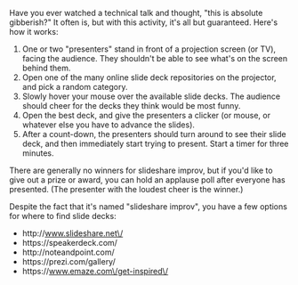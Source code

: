 Have you ever watched a technical talk and thought, "this is absolute gibberish?" It often is, but with this activity, it's all but guaranteed. Here's how it works:

1. One or two "presenters" stand in front of a projection screen \(or TV\), facing the audience. They shouldn't be able to see what's on the screen behind them.
2. Open one of the many online slide deck repositories on the projector, and pick a random category.
3. Slowly hover your mouse over the available slide decks. The audience should cheer for the decks they think would be most funny.
4. Open the best deck, and give the presenters a clicker \(or mouse, or whatever else you have to advance the slides\).
5. After a count-down, the presenters should turn around to see their slide deck, and then immediately start trying to present.  Start a timer for three minutes. 

There are generally no winners for slideshare improv, but if you'd like to give out a prize or award, you can hold an applause poll after everyone has presented. \(The presenter with the loudest cheer is the winner.\)

Despite the fact that it's named "slideshare improv", you have a few options for where to find slide decks:

* http:\/\/www.slideshare.net\/
* https:\/\/speakerdeck.com\/
* http:\/\/noteandpoint.com\/
* https:\/\/prezi.com\/gallery\/
* https:\/\/www.emaze.com\/get-inspired\/


